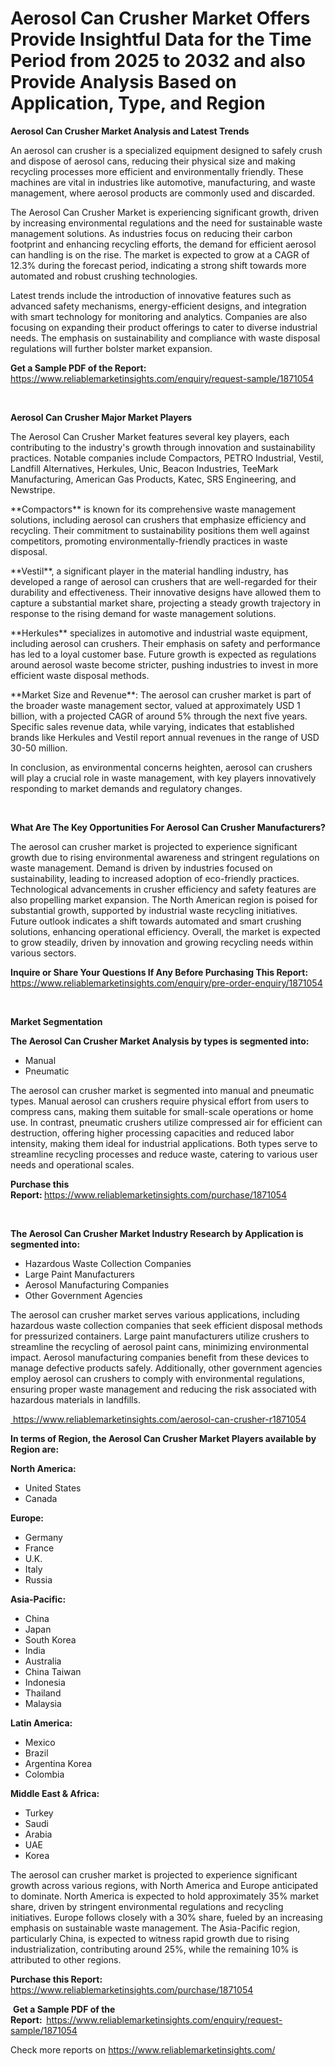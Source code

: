 <p><h1>Aerosol Can Crusher Market Offers Provide Insightful Data for the Time Period from 2025 to 2032 and also Provide Analysis Based on Application, Type, and Region</h1></p><p><strong>Aerosol Can Crusher Market Analysis and Latest Trends</strong></p>
<p><p>An aerosol can crusher is a specialized equipment designed to safely crush and dispose of aerosol cans, reducing their physical size and making recycling processes more efficient and environmentally friendly. These machines are vital in industries like automotive, manufacturing, and waste management, where aerosol products are commonly used and discarded.</p><p>The Aerosol Can Crusher Market is experiencing significant growth, driven by increasing environmental regulations and the need for sustainable waste management solutions. As industries focus on reducing their carbon footprint and enhancing recycling efforts, the demand for efficient aerosol can handling is on the rise. The market is expected to grow at a CAGR of 12.3% during the forecast period, indicating a strong shift towards more automated and robust crushing technologies.</p><p>Latest trends include the introduction of innovative features such as advanced safety mechanisms, energy-efficient designs, and integration with smart technology for monitoring and analytics. Companies are also focusing on expanding their product offerings to cater to diverse industrial needs. The emphasis on sustainability and compliance with waste disposal regulations will further bolster market expansion.</p></p>
<p><strong>Get a Sample PDF of the Report:&nbsp;</strong> <a href="https://www.reliablemarketinsights.com/enquiry/request-sample/1871054?utm_campaign=2177&utm_medium=2&utm_source=Github&utm_content=ia&utm_term=23022025&utm_id=aerosol-can-crusher">https://www.reliablemarketinsights.com/enquiry/request-sample/1871054</a></p>
<p>&nbsp;</p>
<p><strong>Aerosol Can Crusher Major Market Players</strong></p>
<p><p>The Aerosol Can Crusher Market features several key players, each contributing to the industry's growth through innovation and sustainability practices. Notable companies include Compactors, PETRO Industrial, Vestil, Landfill Alternatives, Herkules, Unic, Beacon Industries, TeeMark Manufacturing, American Gas Products, Katec, SRS Engineering, and Newstripe.</p><p>**Compactors** is known for its comprehensive waste management solutions, including aerosol can crushers that emphasize efficiency and recycling. Their commitment to sustainability positions them well against competitors, promoting environmentally-friendly practices in waste disposal.</p><p>**Vestil**, a significant player in the material handling industry, has developed a range of aerosol can crushers that are well-regarded for their durability and effectiveness. Their innovative designs have allowed them to capture a substantial market share, projecting a steady growth trajectory in response to the rising demand for waste management solutions.</p><p>**Herkules** specializes in automotive and industrial waste equipment, including aerosol can crushers. Their emphasis on safety and performance has led to a loyal customer base. Future growth is expected as regulations around aerosol waste become stricter, pushing industries to invest in more efficient waste disposal methods.</p><p>**Market Size and Revenue**: The aerosol can crusher market is part of the broader waste management sector, valued at approximately USD 1 billion, with a projected CAGR of around 5% through the next five years. Specific sales revenue data, while varying, indicates that established brands like Herkules and Vestil report annual revenues in the range of USD 30-50 million. </p><p>In conclusion, as environmental concerns heighten, aerosol can crushers will play a crucial role in waste management, with key players innovatively responding to market demands and regulatory changes.</p></p>
<p>&nbsp;</p>
<p><strong>What Are The Key Opportunities For Aerosol Can Crusher Manufacturers?</strong></p>
<p><p>The aerosol can crusher market is projected to experience significant growth due to rising environmental awareness and stringent regulations on waste management. Demand is driven by industries focused on sustainability, leading to increased adoption of eco-friendly practices. Technological advancements in crusher efficiency and safety features are also propelling market expansion. The North American region is poised for substantial growth, supported by industrial waste recycling initiatives. Future outlook indicates a shift towards automated and smart crushing solutions, enhancing operational efficiency. Overall, the market is expected to grow steadily, driven by innovation and growing recycling needs within various sectors.</p></p>
<p><strong>Inquire or Share Your Questions If Any Before Purchasing This Report:</strong> <a href="https://www.reliablemarketinsights.com/enquiry/pre-order-enquiry/1871054?utm_campaign=2177&utm_medium=2&utm_source=Github&utm_content=ia&utm_term=23022025&utm_id=aerosol-can-crusher">https://www.reliablemarketinsights.com/enquiry/pre-order-enquiry/1871054</a></p>
<p>&nbsp;</p>
<p><strong>Market Segmentation</strong></p>
<p><strong>The Aerosol Can Crusher Market Analysis by types is segmented into:</strong></p>
<p><ul><li>Manual</li><li>Pneumatic</li></ul></p>
<p><p>The aerosol can crusher market is segmented into manual and pneumatic types. Manual aerosol can crushers require physical effort from users to compress cans, making them suitable for small-scale operations or home use. In contrast, pneumatic crushers utilize compressed air for efficient can destruction, offering higher processing capacities and reduced labor intensity, making them ideal for industrial applications. Both types serve to streamline recycling processes and reduce waste, catering to various user needs and operational scales.</p></p>
<p><strong>Purchase this Report:&nbsp;</strong><a href="https://www.reliablemarketinsights.com/purchase/1871054?utm_campaign=2177&utm_medium=2&utm_source=Github&utm_content=ia&utm_term=23022025&utm_id=aerosol-can-crusher">https://www.reliablemarketinsights.com/purchase/1871054</a></p>
<p>&nbsp;</p>
<p><strong>The Aerosol Can Crusher Market Industry Research by Application is segmented into:</strong></p>
<p><ul><li>Hazardous Waste Collection Companies</li><li>Large Paint Manufacturers</li><li>Aerosol Manufacturing Companies</li><li>Other Government Agencies</li></ul></p>
<p><p>The aerosol can crusher market serves various applications, including hazardous waste collection companies that seek efficient disposal methods for pressurized containers. Large paint manufacturers utilize crushers to streamline the recycling of aerosol paint cans, minimizing environmental impact. Aerosol manufacturing companies benefit from these devices to manage defective products safely. Additionally, other government agencies employ aerosol can crushers to comply with environmental regulations, ensuring proper waste management and reducing the risk associated with hazardous materials in landfills.</p></p>
<p><a href="https://www.reliablemarketinsights.com/aerosol-can-crusher-r1871054?utm_campaign=2177&utm_medium=2&utm_source=Github&utm_content=ia&utm_term=23022025&utm_id=aerosol-can-crusher">&nbsp;https://www.reliablemarketinsights.com/aerosol-can-crusher-r1871054</a></p>
<p><strong>In terms of Region, the Aerosol Can Crusher Market Players available by Region are:</strong></p>
<p>
    <p> <strong> North America: </strong>
        <ul>
            <li>United States</li>
            <li>Canada</li>
        </ul>
        </p> 
    <p> <strong> Europe: </strong>
        <ul>
            <li>Germany</li>
            <li>France</li>
            <li>U.K.</li>
            <li>Italy</li>
            <li>Russia</li>
        </ul>
        </p> 
    <p> <strong> Asia-Pacific: </strong>
        <ul>
            <li>China</li>
            <li>Japan</li>
            <li>South Korea</li>
            <li>India</li>
            <li>Australia</li>
            <li>China Taiwan</li>
            <li>Indonesia</li>
            <li>Thailand</li>
            <li>Malaysia</li>
        </ul>
        </p> 
    <p> <strong> Latin America: </strong>
        <ul>
            <li>Mexico</li>
            <li>Brazil</li>
            <li>Argentina Korea</li>
            <li>Colombia</li>
        </ul>
        </p> 
    <p> <strong> Middle East & Africa: </strong>
        <ul>
            <li>Turkey</li>
            <li>Saudi</li>
            <li>Arabia</li>
            <li>UAE</li>
            <li>Korea</li>
        </ul>
    </p>
    </p>
<p><p>The aerosol can crusher market is projected to experience significant growth across various regions, with North America and Europe anticipated to dominate. North America is expected to hold approximately 35% market share, driven by stringent environmental regulations and recycling initiatives. Europe follows closely with a 30% share, fueled by an increasing emphasis on sustainable waste management. The Asia-Pacific region, particularly China, is expected to witness rapid growth due to rising industrialization, contributing around 25%, while the remaining 10% is attributed to other regions.</p></p>
<p><strong>Purchase this Report: </strong><a href="https://www.reliablemarketinsights.com/purchase/1871054?utm_campaign=2177&utm_medium=2&utm_source=Github&utm_content=ia&utm_term=23022025&utm_id=aerosol-can-crusher">https://www.reliablemarketinsights.com/purchase/1871054</a></p>
<p>&nbsp;<strong>Get a Sample PDF of the Report:&nbsp;&nbsp;</strong><a href="https://www.reliablemarketinsights.com/enquiry/request-sample/1871054?utm_campaign=2177&utm_medium=2&utm_source=Github&utm_content=ia&utm_term=23022025&utm_id=aerosol-can-crusher">https://www.reliablemarketinsights.com/enquiry/request-sample/1871054</a></p>
<p><strong></strong></p>
<p>Check more reports on <a href="https://www.reliablemarketinsights.com/?utm_campaign=2177&utm_medium=2&utm_source=Github&utm_content=ia&utm_term=23022025&utm_id=aerosol-can-crusher">https://www.reliablemarketinsights.com/</a></p>